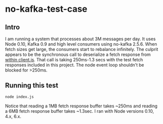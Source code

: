 # no-kafka-test-case

## Intro

I am running a system that processes about 3M messages per day.  It uses Node 0.10, Kafka 0.9 and high level consumers
using no-kafka 2.5.6.  When fetch sizes get large, the consumers start to rebalance infinitely.  The culprit appears
to be the synchronous call to deserialize a fetch response from 
[within client.js](https://github.com/oleksiyk/kafka/blob/v2.5.6/lib/client.js#L337).  That call is taking 250ms-1.3
secs with the test fetch responses included in this project.  The node event loop shouldn't be blocked for >250ms.

## Running this test
    node index.js
    
Notice that reading a 1MB fetch response buffer takes ~250ms and reading a 6MB fetch response buffer takes ~1.3sec.
I ran with Node versions 0.10, 4.x, 6.x.